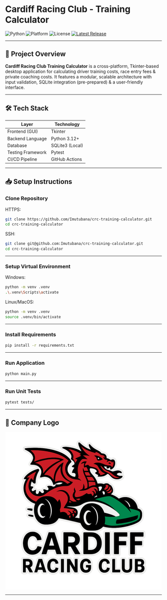 # Cardiff Racing Club - Training Calculator

![Python](https://img.shields.io/badge/Python-3.10%2B-blue)
![Platform](https://img.shields.io/badge/Platform-Windows%20%7C%20Linux%20%7C%20macOS-darkgreen)
![License](https://img.shields.io/badge/License-MIT-red)
[![Latest Release](https://img.shields.io/github/v/release/Imutubana/crc-training-calculator?label=Release&style=flat)](https://github.com/Imutubana/crc-training-calculator/releases/latest)


---

## 🚀 Project Overview

**Cardiff Racing Club Training Calculator** is a cross-platform, Tkinter-based desktop application for calculating driver training costs, race entry fees & private coaching costs. It features a modular, scalable architecture with input validation, SQLite integration (pre-prepared) & a user-friendly interface.

---

## 🛠️ Tech Stack

| Layer               | Technology        |
|---------------------|-------------------|
| Frontend (GUI)      | Tkinter           |
| Backend Language    | Python 3.12+      |
| Database            | SQLite3 (Local)   |
| Testing Framework   | Pytest            |
| CI/CD Pipeline      | GitHub Actions    |

---

## 📥 Setup Instructions

### Clone Repository
HTTPS:
```bash
git clone https://github.com/Imutubana/crc-training-calculator.git
cd crc-training-calculator
```
SSH:
```bash
git clone git@github.com:Imutubana/crc-training-calculator.git
cd crc-training-calculator
```

---

### Setup Virtual Environment
Windows:
```bash
python -m venv .venv
.\.venv\Scripts\activate
```
Linux/MacOS:
```bash
python -m venv .venv
source .venv/bin/activate
```

---

### Install Requirements
```bash
pip install -r requirements.txt
```

---

### Run Application
```bash
python main.py
```

---

### Run Unit Tests
```bash
pytest tests/
```

---

## 🏁 Company Logo
![Company Logo](./assets/cardiff_racing_club_logo.png)

---
